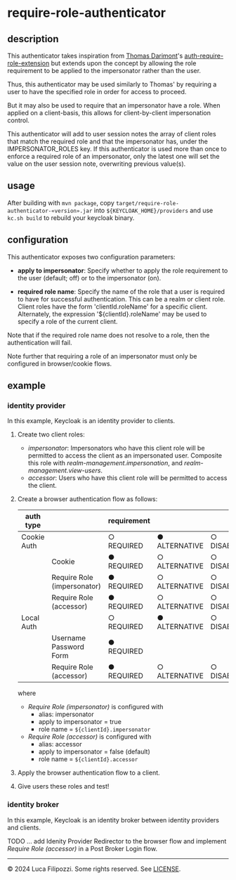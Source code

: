 # require-role-authenticator

## description

This authenticator takes inspiration from [Thomas Darimont][thomasd]'s
[auth-require-role-extension][authext] but extends upon the concept by allowing
the role requirement to be applied to the impersonator rather than the user.

Thus, this authenticator may be used similarly to Thomas' by requiring a user
to have the specified role in order for access to proceed.

But it may also be used to require that an impersonator have a role. When
applied on a client-basis, this allows for client-by-client impersonation
control.

This authenticator will add to user session notes the array of client roles
that match the required role and that the impersonator has, under the
IMPERSONATOR_ROLES key. If this authenticator is used more than once to
enforce a required role of an impersonator, only the latest one will
set the value on the user session note, overwriting previous value(s).

## usage

After building with `mvn package`, copy
`target/require-role-authenticator-«version».jar` into
`${KEYCLOAK_HOME}/providers` and use `kc.sh build` to rebuild your keycloak
binary.

## configuration

This authenticator exposes two configuration parameters:

- __apply to impersonator__: Specify whether to apply the role requirement to
  the user (default; off) or to the impersonator (on).

- __required role name__: Specify the name of the role that a user is required
  to have for successful authentication.  This can be a realm or client role.
  Client roles have the form 'clientId.roleName' for a specific client.
  Alternately, the expression '${clientId}.roleName' may be used to specify a
  role of the current client.

Note that if the required role name does not resolve to a role, then the
authentication will fail.

Note further that requiring a role of an impersonator must only be configured
in browser/cookie flows.

## example

### identity provider

In this example, Keycloak is an identity provider to clients.

1. Create two client roles:
   - _impersonator_: Impersonators who have this client role will be
     permitted to access the client as an impersonated user. Composite this
     role with _realm-management.impersonation_, and
     _realm-management.view-users_.
   - _accessor_: Users who have this client role will be permitted to access
     the client.
2. Create a browser authentication flow as follows:

   |  auth type  |                             | requirement |               |            |               |
   |-------------|-----------------------------|-------------|---------------|------------|---------------|
   | Cookie Auth |                             | ○ REQUIRED  | ● ALTERNATIVE | ○ DISABLED | ○ CONDITIONAL |
   |             | Cookie                      | ● REQUIRED  | ○ ALTERNATIVE | ○ DISABLED |               |
   |             | Require Role (impersonator) | ● REQUIRED  | ○ ALTERNATIVE | ○ DISABLED |               |
   |             | Require Role (accessor)     | ● REQUIRED  | ○ ALTERNATIVE | ○ DISABLED |               |
   | Local Auth  |                             | ○ REQUIRED  | ● ALTERNATIVE | ○ DISABLED | ○ CONDITIONAL |
   |             | Username Password Form      | ● REQUIRED  |               |            |               |
   |             | Require Role (accessor)     | ● REQUIRED  | ○ ALTERNATIVE | ○ DISABLED |               |

   where

   - _Require Role (impersonator)_ is configured with
     - alias: impersonator
     - apply to impersonator = true
     - role name = `${clientId}.impersonator`
   - _Require Role (accessor)_ is configured with
     - alias: accessor
     - apply to impersonator = false (default)
     - role name = `${clientId}.accessor`
3. Apply the browser authentication flow to a client.
4. Give users these roles and test!

### identity broker

In this example, Keycloak is an identity broker between identity providers and clients.

TODO ... add Idenity Provider Redirector to the browser flow and implement
_Require Role (accessor)_ in a Post Broker Login flow.

---

© 2024 Luca Filipozzi. Some rights reserved. See [LICENSE][license].

[license]: https://github.com/LucaFilipozzi/keycloak-extensions/blob/main/LICENSE.md
[thomasd]: https://github.com/thomasdarimont
[authext]: https://github.com/thomasdarimont/keycloak-extension-playground/tree/master/auth-require-role-extension

